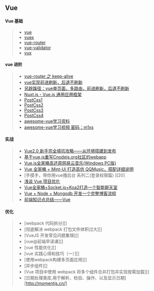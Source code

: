 ## Vue

#### Vue 基础
> * [vue][5]
> * [vuex][6]
> * [vue-router][7]
> * [vue-validator][8]
> * [vux][9]

#### vue 进阶

> * [vue-router 之 keep-alive][1]  
> * [vue实现前进刷新，后退不刷新][2]  
> * [另辟蹊径：vue单页面，多路由，前进刷新，后退不刷新][3]  
> * [Nuxt.js - Vue.js 通用应用框架][4]  
> * [PostCss1][10]
> * [PostCss2][11]
> * [PostCss3][12]
> * [PostCss4][13]
> * [awesome-vue学习资料][14]
> * [awesome-vue学习视频 密码：m1xs][15]

#### 实战
> * [Vue2.0 新手完全填坑攻略——从环境搭建到发布][16]
> * [基于vue.js重写Cnodejs.org社区的webapp][17]
> * [Vue.js全家桶高还原网易云音乐(Windows PC版)][18]
> * [Vue 全家桶 + Mint-Ui 打造高仿 QQMusic，搭配详细说明][19]
> * [手摸手，带你用vue撸后台 系列二(登录权限篇) ][20]
> * [浅谈 Vue 项目优化 ][21]
> * [Vue全家桶+Socket.io+Koa2打造一个智能聊天室][22]
> * [Vue + Node + Mongodb 开发一个完整博客流程][23]
> * [前端知识点总结——Vue][24]

#### 优化
> * [webpack 代码拆分][]
> * [彻底解决 webpack 打包文件体积过大][]
> * [VueJS 开发常见问题集锦][]
> * [vue@前端早读课][]
> * [vue 性能优化][]
> * [vue 实践心得和技巧（一）][]
> * [使用webpack构建多页面应用][]
> * [异步组件][]
> * [Vue 项目中使用 webpack 将多个组件合并打包并实现按需加载][]
> * [日期处理类库,用于解析、检验、操作、以及显示日期][http://momentjs.cn/]


[5]: http://cn.vuejs.org/v2/guide/index.html
[6]: https://vuex.vuejs.org/zh-cn/intro.html
[7]: https://github.com/vuejs/vue-router
[8]: https://github.com/logaretm/vee-validate
[9]: https://vux.li/#/

[1]: https://www.jianshu.com/p/0b0222954483
[2]: https://juejin.im/post/5a69894a518825733b0f12f2
[3]: https://juejin.im/entry/5a1386ac51882554b8372a6c
[4]: https://zh.nuxtjs.org/
[10]: https://segmentfault.com/a/1190000004946765
[11]: http://www.w3cplus.com/preprocessor/sass-to-postcss.html
[12]: https://segmentfault.com/a/1190000003909268
[13]: http://www.w3cplus.com/PostCSS/postcss-deep-dive-shortcuts-and-shorthand.html
[14]: https://github.com/vuejs/awesome-vue
[15]: http://pan.baidu.com/s/1nvHSyBv

[16]: https://jinkey.ai/post/tech/vue2.0-xin-shou-wan-quan-tian-keng-gong-lue-cong-huan-jing-da-jian-dao-fa-bu
[17]: https://github.com/shinygang/Vue-cnodejs
[18]: https://segmentfault.com/a/1190000009296404
[19]: https://segmentfault.com/a/1190000009583786
[10]: https://segmentfault.com/a/1190000009506097
[21]: https://segmentfault.com/a/1190000009443366
[22]: https://segmentfault.com/a/1190000009369312
[23]: https://mp.weixin.qq.com/s/tF7ABmO8E_mmMuJ9YARRsg
[24]: https://mp.weixin.qq.com/s/1eFx_Y2kI64LH2ti00N2Cw
